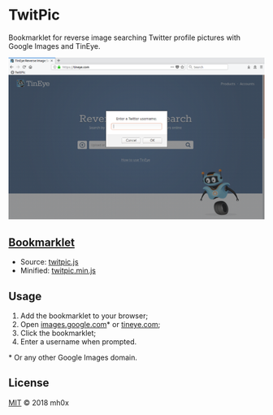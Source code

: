 # TwitPic

Bookmarklet for reverse image searching Twitter profile pictures with Google
Images and TinEye.

![TwitPic Screenshot](https://github.com/mh0x/twitpic/blob/master/img/twitpic.png
"TwitPic Screenshot")


<a href="javascript:(function(){var e,n=location.hostname;function t(e,n){if((e=i(e))&&(n=i(n))){var t=function(){var e=prompt('Enter a Twitter username:');if(null!=e){if((e=('@'==e[0]?e.substr(1):e).toLowerCase())&&e.length<=15&&e.match(/^[a-z0-9_]+$/i))return'https://twitter.com/'+e+'/profile_image?size=original';r('invalid username',e)}}();t&&(n.value=t,e.submit())}}function i(e){var n=document.getElementById(e);if(n)return n;r('cannot find page element','#'+e)}function r(e,n){alert('error: '+e+(n?': \''+n+'\'':''))}n.match(/^(www|images)\.google\.[a-z]{2,3}(\.[a-z]{2})?$/i)?(e=i('gs_si0'))&&(e.click(),setTimeout(function(){t('qbf','qbui')},100)):n.match(/^(www.)?tineye\.com$/i)?t('url_form','url_box'):r('unknown search engine',n)})();" title="TwitPic Bookmarklet"><h2>Bookmarklet</h2></a>

 * Source: [twitpic.js](https://github.com/mh0x/twitpic/blob/master/twitpic.js
   "TwitPic Source")
 * Minified: [twitpic.min.js](https://github.com/mh0x/twitpic/blob/master/twitpic.min.js
   "TwitPic Minified Source")


## Usage

 1. Add the bookmarklet to your browser;
 2. Open [images.google.com](https://images.google.com "Google Images")\* or
    [tineye.com](https://tineye.com "TinEye");
 3. Click the bookmarklet;
 4. Enter a username when prompted.

\* Or any other Google Images domain.


## License

[MIT](https://github.com/mh0x/twitpic/blob/master/LICENSE "MIT License")
© 2018 mh0x
